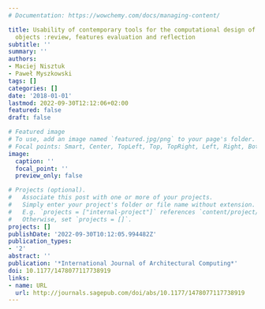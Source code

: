 ```yaml
---
# Documentation: https://wowchemy.com/docs/managing-content/

title: Usability of contemporary tools for the computational design of architectural
  objects :review, features evaluation and reflection
subtitle: ''
summary: ''
authors:
- Maciej Nisztuk
- Paweł Myszkowski
tags: []
categories: []
date: '2018-01-01'
lastmod: 2022-09-30T12:12:06+02:00
featured: false
draft: false

# Featured image
# To use, add an image named `featured.jpg/png` to your page's folder.
# Focal points: Smart, Center, TopLeft, Top, TopRight, Left, Right, BottomLeft, Bottom, BottomRight.
image:
  caption: ''
  focal_point: ''
  preview_only: false

# Projects (optional).
#   Associate this post with one or more of your projects.
#   Simply enter your project's folder or file name without extension.
#   E.g. `projects = ["internal-project"]` references `content/project/deep-learning/index.md`.
#   Otherwise, set `projects = []`.
projects: []
publishDate: '2022-09-30T10:12:05.994482Z'
publication_types:
- '2'
abstract: ''
publication: '*International Journal of Architectural Computing*'
doi: 10.1177/1478077117738919
links:
- name: URL
  url: http://journals.sagepub.com/doi/abs/10.1177/1478077117738919
---
```

